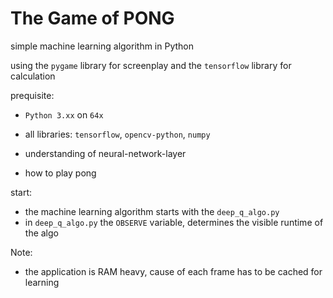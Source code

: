 # The Game of PONG
simple machine learning algorithm in Python

using the ``pygame`` library for screenplay and the ``tensorflow`` library for calculation

prequisite: 

- ``Python 3.xx`` on ``64x``
- all libraries:  ``tensorflow``, 
                  ``opencv-python``,
                  ``numpy``
                  
- understanding of neural-network-layer
- how to play pong
                  
start:

- the machine learning algorithm starts with the ``deep_q_algo.py`` 
- in ``deep_q_algo.py`` the ``OBSERVE`` variable, determines the visible runtime of the algo

Note:

- the application is RAM heavy, cause of each frame has to be cached for learning
